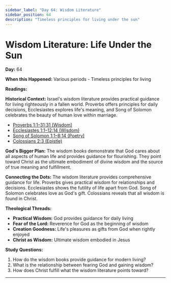 ```yaml
---
sidebar_label: "Day 64: Wisdom Literature"
sidebar_position: 64
description: "Timeless principles for living under the sun"
---
```


# Wisdom Literature: Life Under the Sun

**Day:** 64

**When this Happened:** Various periods - Timeless principles for living

**Readings:**

**Historical Context:** Israel's wisdom literature provides practical guidance for living righteously in a fallen world. Proverbs offers principles for daily decisions, Ecclesiastes explores life's meaning, and Song of Solomon celebrates the beauty of human love within marriage.
 - [Proverbs 1:1–31:31 (Wisdom)](https://www.biblegateway.com/passage/?search=Proverbs+1%3A1-31%3A31)
 - [Ecclesiastes 1:1–12:14 (Wisdom)](https://www.biblegateway.com/passage/?search=Ecclesiastes+1%3A1-12%3A14)
 - [Song of Solomon 1:1–8:14 (Poetry)](https://www.biblegateway.com/passage/?search=Song+of+Solomon+1%3A1-8%3A14)
 - [Colossians 2:3 (Epistle)](https://www.biblegateway.com/passage/?search=Colossians+2%3A3)

**God's Bigger Plan:** The wisdom books demonstrate that God cares about all aspects of human life and provides guidance for flourishing. They point toward Christ as the ultimate embodiment of divine wisdom and the source of true meaning and fulfillment.

**Connecting the Dots:** The wisdom literature provides comprehensive guidance for life. Proverbs gives practical wisdom for relationships and decisions. Ecclesiastes shows the futility of life apart from God. Song of Solomon celebrates love as God's gift. Colossians reveals that all wisdom is found in Christ.

****Theological Threads:****
- **Practical Wisdom:** God provides guidance for daily living
- **Fear of the Lord:** Reverence for God as the beginning of wisdom
- **Creation Goodness:** Life's pleasures as gifts from God when rightly enjoyed
- **Christ as Wisdom:** Ultimate wisdom embodied in Jesus

**Study Questions:**
1. How do the wisdom books provide guidance for modern living?
2. What is the relationship between fearing God and gaining wisdom?
3. How does Christ fulfill what the wisdom literature points toward?

---
